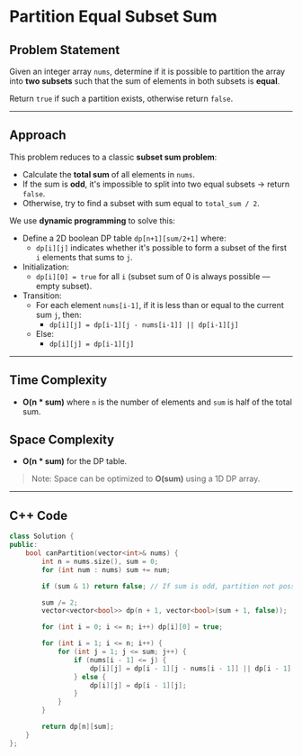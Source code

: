 # Partition Equal Subset Sum

## Problem Statement

Given an integer array `nums`, determine if it is possible to partition the array into **two subsets** such that the sum of elements in both subsets is **equal**.

Return `true` if such a partition exists, otherwise return `false`.

---

## Approach

This problem reduces to a classic **subset sum problem**:

- Calculate the **total sum** of all elements in `nums`.
- If the sum is **odd**, it's impossible to split into two equal subsets → return `false`.
- Otherwise, try to find a subset with sum equal to `total_sum / 2`.

We use **dynamic programming** to solve this:

- Define a 2D boolean DP table `dp[n+1][sum/2+1]` where:
  - `dp[i][j]` indicates whether it's possible to form a subset of the first `i` elements that sums to `j`.
- Initialization:
  - `dp[i][0] = true` for all `i` (subset sum of 0 is always possible — empty subset).
- Transition:
  - For each element `nums[i-1]`, if it is less than or equal to the current sum `j`, then:
    - `dp[i][j] = dp[i-1][j - nums[i-1]] || dp[i-1][j]`
  - Else:
    - `dp[i][j] = dp[i-1][j]`

---

## Time Complexity

- **O(n * sum)** where `n` is the number of elements and `sum` is half of the total sum.

## Space Complexity

- **O(n * sum)** for the DP table.

> Note: Space can be optimized to **O(sum)** using a 1D DP array.

---

## C++ Code

```cpp
class Solution {
public:
    bool canPartition(vector<int>& nums) {
        int n = nums.size(), sum = 0;
        for (int num : nums) sum += num;

        if (sum & 1) return false; // If sum is odd, partition not possible

        sum /= 2;
        vector<vector<bool>> dp(n + 1, vector<bool>(sum + 1, false));

        for (int i = 0; i <= n; i++) dp[i][0] = true;

        for (int i = 1; i <= n; i++) {
            for (int j = 1; j <= sum; j++) {
                if (nums[i - 1] <= j) {
                    dp[i][j] = dp[i - 1][j - nums[i - 1]] || dp[i - 1][j];
                } else {
                    dp[i][j] = dp[i - 1][j];
                }
            }
        }

        return dp[n][sum];
    }
};
